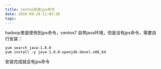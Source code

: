 ```yaml
---
title: centos安装jps命令
date: 2016-09-29 11:05:36
tags:
---
```

hadoop里面使用到jps命令，centos7 自带java环境，但是没有jps命令，需要自行安装：
	
	yum search java-1.8.0
	yum install -y java-1.8.0-openjdk-devel.x86_64

安装完成就会有jps命令			
		